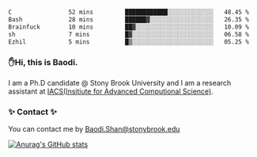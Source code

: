 <!--START_SECTION:waka-->

```txt
C                52 mins         ████████████░░░░░░░░░░░░░   48.45 %
Bash             28 mins         ██████▓░░░░░░░░░░░░░░░░░░   26.35 %
Brainfuck        10 mins         ██▓░░░░░░░░░░░░░░░░░░░░░░   10.09 %
sh               7 mins          █▓░░░░░░░░░░░░░░░░░░░░░░░   06.58 %
Ezhil            5 mins          █▒░░░░░░░░░░░░░░░░░░░░░░░   05.25 %
```

<!--END_SECTION:waka-->

### ✋Hi, this is Baodi. 

I am a Ph.D candidate @ Stony Brook University and I am a research assistant at [IACS(Insitiute for Advanced Computional Science)](https://iacs.stonybrook.edu/).

### ✨ Contact ✨

You can contact me by [Baodi.Shan@stonybrook.edu](mailto:Baodi.Shan@stonybrook.edu)

[![Anurag's GitHub stats](https://github-readme-stats.vercel.app/api?username=lwshanbd&theme=jolly&show_icons=true&count_private=true&include_all_commits=true)](https://github.com/anuraghazra/github-readme-stats)



<!--
**lwshanbd/lwshanbd** is a ✨ _special_ ✨ repository because its `README.md` (this file) appears on your GitHub profile.

Here are some ideas to get you started:

- 🔭 I’m currently working on ...
- 🌱 I’m currently learning ...
- 👯 I’m looking to collaborate on ...
- 🤔 I’m looking for help with ...
- 💬 Ask me about ...
- 📫 How to reach me: ...
- 😄 Pronouns: ...
- ⚡ Fun fact: ...
-->
